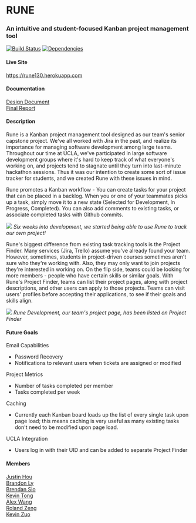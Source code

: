 # RUNE
### An intuitive and student-focused Kanban project management tool   



[![Build Status](https://travis-ci.org/rzeng95/Rune.svg?branch=master)](https://travis-ci.org/rzeng95/Rune.svg?branch=master) 
[![Dependencies](https://david-dm.org/rzeng95/rune.svg)](https://david-dm.org/rzeng95/rune.svg)

#### Live Site  
https://rune130.herokuapp.com

#### Documentation  
<a href="https://github.com/rzeng95/Rune/blob/master/documentation/Rune%20Design%20Doc.pdf">Design Document</a>   
<a href="https://github.com/rzeng95/Rune/blob/master/documentation/Rune%20Final%20Report.pdf">Final Report</a>   

#### Description  
Rune is a Kanban project management tool designed as our team's senior capstone project. We've all worked with Jira in the past, and realize its importance for managing software development among large teams. Throughout our time at UCLA, we've participated in large software development groups where it's hard to keep track of what everyone's working on, and projects tend to stagnate until they turn into last-minute hackathon sessions. Thus it was our intention to create some sort of issue tracker for students, and we created Rune with these issues in mind.  
  
Rune promotes a Kanban workflow - You can create tasks for your project that can be placed in a backlog. When you or one of your teammates picks up a task, simply move it to a new state (Selected for Development, In Progress, Completed). You can also add comments to existing tasks, or associate completed tasks with Github commits. 

<img src="https://i.gyazo.com/3a9a56fe7f69465dfa05c23b67d9907b.png">  
<i>Six weeks into development, we started being able to use Rune to track our own project!</i>

Rune's biggest difference from existing task tracking tools is the Project Finder. Many services (Jira, Trello) assume you've already found your team. However, sometimes, students in project-driven courses sometimes aren't sure who they're working with. Also, they may only want to join projects they're interested in working on. On the flip side, teams could be looking for more members - people who have certain skills or similar goals. With Rune's Project Finder, teams can list their project pages, along with project descriptions, and other users can apply to those projects. Teams can visit users' profiles before accepting their applications, to see if their goals and skills align.

<img src="https://i.gyazo.com/fdb3aaee8bd39ede213d4b4129902437.png">
<i>Rune Development, our team's project page, has been listed on Project Finder</i>


#### Future Goals  
Email Capabilities
- Password Recovery 
- Notifications to relevant users when tickets are assigned or modified 

Project Metrics  
- Number of tasks completed per member  
- Tasks completed per week  

Caching
- Currently each Kanban board loads up the list of every single task upon page load; this means caching is very useful as many existing tasks don't need to be modified upon page load.

UCLA Integration
- Users log in with their UID and can be added to separate Project Finder 

#### Members  

<a href="https://github.com/JustinYHou">Justin Hou</a>  
<a href="https://github.com/brandonly101">Brandon Ly</a>   
<a href="https://github.com/siolaterr">Brendan Sio</a>  
<a href="https://github.com/xkevintong">Kevin Tong</a>  
<a href="https://github.com/alexlw92">Alex Wang</a>   
<a href="https://github.com/rzeng95">Roland Zeng</a>  
<a href="https://github.com/Thessiah">Kevin Zuo</a>  

